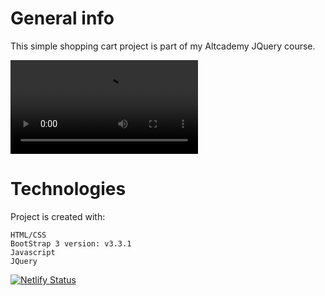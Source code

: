 # General info
This simple shopping cart project is part of my Altcademy JQuery course.

![Preview for my shopping cart](./images/shopping-cart.mp4)

# Technologies
Project is created with:

    HTML/CSS    
    BootStrap 3 version: v3.3.1
    Javascript
    JQuery

[![Netlify Status](https://api.netlify.com/api/v1/badges/d253cc71-cf64-41f3-9dab-c6a496a544f8/deploy-status)](https://app.netlify.com/sites/shopping-cart-jo/deploys)
